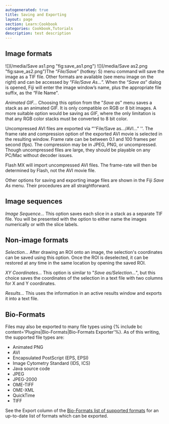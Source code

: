 ```yaml
---
autogenerated: true
title: Saving and Exporting
layout: page
section: Learn:Cookbook
categories: Cookbook,Tutorials
description: test description
---
```





Image formats
-------------

![](/media/Save as1.png "fig:save_as1.png") ![](/media/Save as2.png "fig:save_as2.png")The “*File/Save*” (hotkey: S) menu command will save the image as a TIF file. Other formats are available (see menu image on the right) and can be accessed by “*File/Save As...*”. When the “*Save as*” dialog is opened, Fiji will enter the image window’s name, plus the appropriate file suffix, as the “File Name".

*Animated GIF…* Choosing this option from the "*Save as*" menu saves a stack as an animated GIF. It is only compatible on RGB or 8 bit images. A more suitable option would be saving as *GIF*, where the only limitation is that any RGB color stacks must be converted to 8 bit color.

Uncompressed AVI files are exported via “''File/Save as…/AVI…” ''. The frame rate and compression option of the exported AVI movie is selected in the resulting window. Frame rate can be between 0.1 and 100 frames per second (fps). The compression may be in JPEG, PNG, or uncompressed. Though uncompressed files are large, they should be playable on any PC/Mac without decoder issues.

Flash MX will import uncompressed AVI files. The frame-rate will then be determined by Flash, not the AVI movie file.

Other options for saving and exporting image files are shown in the Fiji *Save As* menu. Their procedures are all straightforward.

Image sequences
---------------

*Image Sequence...* This option saves each slice in a stack as a separate TIF file. You will be presented with the option to either name the images numerically or with the slice labels.

Non-image formats
-----------------

*Selection...* After drawing an ROI onto an image, the selection's coordinates can be saved using this option. Once the ROI is deselected, it can be restored at any time in the same location by opening the saved ROI.

*XY Coordinates...* This option is similar to "*Save as/Selection...*", but this choice saves the coordinates of the selection in a text file with two columns for X and Y coordinates.

*Results...* This uses the information in an active results window and exports it into a text file.

Bio-Formats
-----------

Files may also be exported to many file types using {% include bc content='Plugins|Bio-Formats|Bio-Formats Exporter'%}. As of this writing, the supported file types are:

-   Animated PNG
-   AVI
-   Encapsulated PostScript (EPS, EPSI)
-   Image Cytometry Standard (IDS, ICS)
-   Java source code
-   JPEG
-   JPEG-2000
-   OME-TIFF
-   OME-XML
-   QuickTime
-   TIFF

See the Export column of the [Bio-Formats list of supported formats](http://openmicroscopy.org/site/support/bio-formats5/supported-formats.html) for an up-to-date list of formats which can be exported.

 
